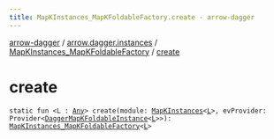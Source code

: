 ```yaml
---
title: MapKInstances_MapKFoldableFactory.create - arrow-dagger
---
```


[arrow-dagger](../../index.html) / [arrow.dagger.instances](../index.html) / [MapKInstances_MapKFoldableFactory](index.html) / [create](./create.html)

# create

`static fun <L : `[`Any`](https://kotlinlang.org/api/latest/jvm/stdlib/kotlin/-any/index.html)`> create(module: `[`MapKInstances`](../-map-k-instances/index.html)`<`[`L`](create.html#L)`>, evProvider: Provider<`[`DaggerMapKFoldableInstance`](../-dagger-map-k-foldable-instance/index.html)`<`[`L`](create.html#L)`>>): `[`MapKInstances_MapKFoldableFactory`](index.html)`<`[`L`](create.html#L)`>`
